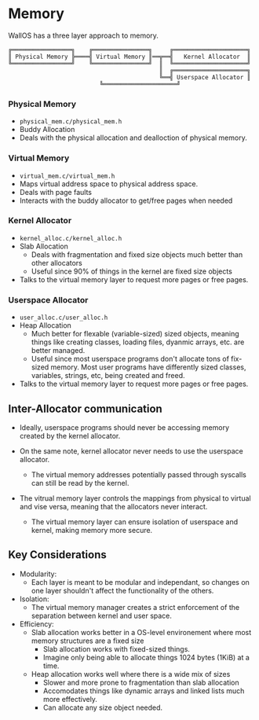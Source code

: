 # Memory

WallOS has a three layer approach to memory.

```
╔═════════════════╗    ╔════════════════╗     ╔═════════════════════╗
║ Physical Memory ╠════╣ Virtual Memory ║══╦══╣   Kernel Allocator  ║
╚═════════════════╝    ╚════════════════╝  ║  ╚═════════════════════╝
                                           ║  ╔═════════════════════╗
                                           ╚══╣ Userspace Allocator ║
					      ╚═════════════════════╝
```

### Physical Memory

- `physical_mem.c/physical_mem.h`
- Buddy Allocation
- Deals with the physical allocation and dealloction of physical memory.

### Virtual Memory

- `virtual_mem.c/virtual_mem.h`
- Maps virtual address space to physical address space.
- Deals with page faults
- Interacts with the buddy allocator to get/free pages when needed

### Kernel Allocator

- `kernel_alloc.c/kernel_alloc.h`
- Slab Allocation
  - Deals with fragmentation and fixed size objects much better than other allocators
  - Useful since 90% of things in the kernel are fixed size objects
- Talks to the virtual memory layer to request more pages or free pages.

### Userspace Allocator

- `user_alloc.c/user_alloc.h`
- Heap Allocation
  - Much better for flexable (variable-sized) sized objects, meaning things like creating classes, loading files, dyanmic arrays, etc. are better managed.
  - Useful since most userspace programs don't allocate tons of fix-sized memory. Most user programs have differently sized classes, variables, strings, etc, being created and freed.
- Talks to the virtual memory layer to request more pages or free pages.


## Inter-Allocator communication

- Ideally, userspace programs should never be accessing memory created by the kernel allocator.
- On the same note, kernel allocator never needs to use the userspace allocator.

  - The virtual memory addresses potentially passed through syscalls can still be read by the kernel.
- The vitrual memory layer controls the mappings from physical to virtual and vise versa, meaning that the allocators never interact.

  - The virtual memory layer can ensure isolation of userspace and kernel, making memory more secure.

## Key Considerations

- Modularity:
  - Each layer is meant to be modular and independant, so changes on one layer shouldn't affect the functionality of the others.
- Isolation:
  - The virtual memory manager creates a strict enforcement of the separation between kernel and user space.
- Efficiency:
  - Slab allocation works better in a OS-level environement where most memory structures are a fixed size
    - Slab allocation works with fixed-sized things.
    - Imagine only being able to allocate things 1024 bytes (1KiB) at a time.
  - Heap allocation works well where there is a wide mix of sizes
    - Slower and more prone to fragmentation than slab allocation
    - Accomodates things like dynamic arrays and linked lists much more effectively.
    - Can allocate any size object needed.
